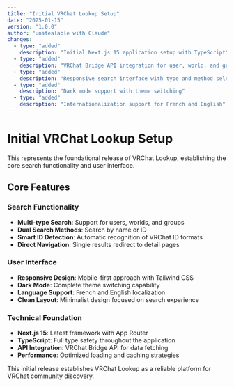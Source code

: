 ```yaml
---
title: "Initial VRChat Lookup Setup"
date: "2025-01-15"
version: "1.0.0"
author: "unstealable with Claude"
changes:
  - type: "added"
    description: "Initial Next.js 15 application setup with TypeScript"
  - type: "added"
    description: "VRChat Bridge API integration for user, world, and group search"
  - type: "added"
    description: "Responsive search interface with type and method selection"
  - type: "added"
    description: "Dark mode support with theme switching"
  - type: "added"
    description: "Internationalization support for French and English"
---
```


# Initial VRChat Lookup Setup

This represents the foundational release of VRChat Lookup, establishing the core search functionality and user interface.

## Core Features

### Search Functionality
- **Multi-type Search**: Support for users, worlds, and groups
- **Dual Search Methods**: Search by name or ID
- **Smart ID Detection**: Automatic recognition of VRChat ID formats
- **Direct Navigation**: Single results redirect to detail pages

### User Interface
- **Responsive Design**: Mobile-first approach with Tailwind CSS
- **Dark Mode**: Complete theme switching capability
- **Language Support**: French and English localization
- **Clean Layout**: Minimalist design focused on search experience

### Technical Foundation
- **Next.js 15**: Latest framework with App Router
- **TypeScript**: Full type safety throughout the application
- **API Integration**: VRChat Bridge API for data fetching
- **Performance**: Optimized loading and caching strategies

This initial release establishes VRChat Lookup as a reliable platform for VRChat community discovery.
